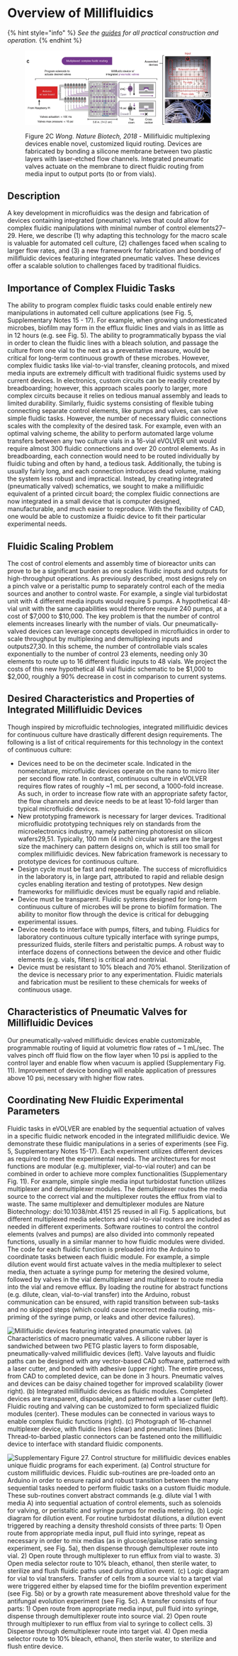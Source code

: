 # Overview of Millifluidics

{% hint style="info" %}
_See the_ [_guides_](../../guides/millifluidics-guides/) _for all practical construction and operation._
{% endhint %}

<figure><img src="../../.gitbook/assets/image (3) (2).png" alt=""><figcaption><p>Figure 2C <em>Wong. Nature Biotech, 2018</em> - Millifluidic multiplexing devices enable novel, customized liquid routing. Devices are fabricated by bonding a silicone membrane between two plastic layers with laser-etched flow channels. Integrated pneumatic valves actuate on the membrane to direct fluidic routing from media input to output ports (to or from vials).</p></figcaption></figure>

## Description

A key development in microfluidics was the design and fabrication of devices containing integrated (pneumatic) valves that could allow for complex fluidic manipulations with minimal number of control elements27–29. Here, we describe (1) why adapting this technology for the macro scale is valuable for automated cell culture, (2) challenges faced when scaling to larger flow rates, and (3) a new framework for fabrication and bonding of millifluidic devices featuring integrated pneumatic valves. These devices offer a scalable solution to challenges faced by traditional fluidics.

## Importance of Complex Fluidic Tasks

The ability to program complex fluidic tasks could enable entirely new manipulations in automated cell culture applications (see Fig. 5, Supplementary Notes 15 - 17). For example, when growing undomesticated microbes, biofilm may form in the efflux fluidic lines and vials in as little as in 12 hours (e.g. see Fig. 5). The ability to programmatically bypass the vial in order to clean the fluidic lines with a bleach solution, and passage the culture from one vial to the next as a preventative measure, would be critical for long-term continuous growth of these microbes. However, complex fluidic tasks like vial-to-vial transfer, cleaning protocols, and mixed media inputs are extremely difficult with traditional fluidic systems used by current devices. In electronics, custom circuits can be readily created by breadboarding; however, this approach scales poorly to larger, more complex circuits because it relies on tedious manual assembly and leads to limited durability. Similarly, fluidic systems consisting of flexible tubing connecting separate control elements, like pumps and valves, can solve simple fluidic tasks. However, the number of necessary fluidic connections scales with the complexity of the desired task. For example, even with an optimal valving scheme, the ability to perform automated large volume transfers between any two culture vials in a 16-vial eVOLVER unit would require almost 300 fluidic connections and over 20 control elements. As in breadboarding, each connection would need to be routed individually by fluidic tubing and often by hand, a tedious task. Additionally, the tubing is usually fairly long, and each connection introduces dead volume, making the system less robust and impractical. Instead, by creating integrated (pneumatically valved) schematics, we sought to make a millifluidic equivalent of a printed circuit board; the complex fluidic connections are now integrated in a small device that is computer designed, manufacturable, and much easier to reproduce. With the flexibility of CAD, one would be able to customize a fluidic device to fit their particular experimental needs.

## Fluidic Scaling Problem

The cost of control elements and assembly time of bioreactor units can prove to be a significant burden as one scales fluidic inputs and outputs for high-throughput operations. As previously described, most designs rely on a pinch valve or a peristaltic pump to separately control each of the media sources and another to control waste. For example, a single vial turbidostat unit with 4 different media inputs would require 5 pumps. A hypothetical 48-vial unit with the same capabilities would therefore require 240 pumps, at a cost of $7,000 to $10,000. The key problem is that the number of control elements increases linearly with the number of vials. Our pneumatically-valved devices can leverage concepts developed in microfluidics in order to scale throughput by multiplexing and demultiplexing inputs and outputs27,30. In this scheme, the number of controllable vials scales exponentially to the number of control 23 elements, needing only 30 elements to route up to 16 different fluidic inputs to 48 vials. We project the costs of this new hypothetical 48 vial fluidic schematic to be $1,000 to $2,000, roughly a 90% decrease in cost in comparison to current systems.

## Desired Characteristics and Properties of Integrated Millifluidic Devices

Though inspired by microfluidic technologies, integrated millifluidic devices for continuous culture have drastically different design requirements. The following is a list of critical requirements for this technology in the context of continuous culture:&#x20;

* Devices need to be on the decimeter scale. Indicated in the nomenclature, microfluidic devices operate on the nano to micro liter per second flow rate. In contrast, continuous culture in eVOLVER requires flow rates of roughly \~1 mL per second, a 1000-fold increase. As such, in order to increase flow rate with an appropriate safety factor, the flow channels and device needs to be at least 10-fold larger than typical microfluidic devices.
* New prototyping framework is necessary for larger devices. Traditional microfluidic prototyping techniques rely on standards from the microelectronics industry, namely patterning photoresist on silicon wafers29,51. Typically, 100 mm (4 inch) circular wafers are the largest size the machinery can pattern designs on, which is still too small for complex millifluidic devices. New fabrication framework is necessary to prototype devices for continuous culture.
* Design cycle must be fast and repeatable. The success of microfluidics in the laboratory is, in large part, attributed to rapid and reliable design cycles enabling iteration and testing of prototypes. New design frameworks for millifluidic devices must be equally rapid and reliable.
* Device must be transparent. Fluidic systems designed for long-term continuous culture of microbes will be prone to biofilm formation. The ability to monitor flow through the device is critical for debugging experimental issues.
* Device needs to interface with pumps, filters, and tubing. Fluidics for laboratory continuous culture typically interface with syringe pumps, pressurized fluids, sterile filters and peristaltic pumps. A robust way to interface dozens of connections between the device and other fluidic elements (e.g. vials, filters) is critical and nontrivial.
* Device must be resistant to 10% bleach and 70% ethanol. Sterilization of the device is necessary prior to any experimentation. Fluidic materials and fabrication must be resilient to these chemicals for weeks of continuous usage.

## Characteristics of Pneumatic Valves for Millifluidic Devices

Our pneumatically-valved millifluidic devices enable customizable, programmable routing of liquid at volumetric flow rates of \~ 1 mL/sec. The valves pinch off fluid flow on the flow layer when 10 psi is applied to the control layer and enable flow when vacuum is applied (Supplementary Fig. 11). Improvement of device bonding will enable application of pressures above 10 psi, necessary with higher flow rates.

## Coordinating New Fluidic Experimental Parameters

Fluidic tasks in eVOLVER are enabled by the sequential actuation of valves in a specific fluidic network encoded in the integrated millifluidic device. We demonstrate these fluidic manipulations in a series of experiments (see Fig. 5, Supplementary Notes 15-17). Each experiment utilizes different devices as required to meet the experimental needs. The architectures for most functions are modular (e.g. multiplexer, vial-to-vial router) and can be combined in order to achieve more complex functionalities (Supplementary Fig. 11). For example, simple single media input turbidostat function utilizes multiplexer and demultiplexer modules. The demultiplexer routes the media source to the correct vial and the multiplexer routes the efflux from vial to waste. The same multiplexer and demultiplexer modules are Nature Biotechnology: doi:10.1038/nbt.4151 25 reused in all Fig. 5 applications, but different multiplexed media selectors and vial-to-vial routers are included as needed in different experiments. Software routines to control the control elements (valves and pumps) are also divided into commonly repeated functions, usually in a similar manner to how fluidic modules were divided. The code for each fluidic function is preloaded into the Arduino to coordinate tasks between each fluidic module. For example, a simple dilution event would first actuate valves in the media multiplexer to select media, then actuate a syringe pump for metering the desired volume, followed by valves in the vial demultiplexer and multiplexer to route media into the vial and remove efflux. By loading the routine for abstract functions (e.g. dilute, clean, vial-to-vial transfer) into the Arduino, robust communication can be ensured, with rapid transition between sub-tasks and no skipped steps (which could cause incorrect media routing, mis-priming of the syringe pump, or leaks and other device failures).

![Millifluidic devices featuring integrated pneumatic valves. (a) Characteristics of macro pneumatic valves. A silicone rubber layer is sandwiched between two PETG plastic layers to form disposable, pneumatically-valved millifluidic devices (left). Valve layouts and fluidic paths can be designed with any vector-based CAD software, patterned with a laser cutter, and bonded with adhesive (upper right). The entire process, from CAD to completed device, can be done in 3 hours. Pneumatic valves and devices can be daisy chained together for improved scalability (lower right). (b) Integrated millifluidic devices as fluidic modules. Completed devices are transparent, disposable, and patterned with a laser cutter (left). Fluidic routing and valving can be customized to form specialized fluidic modules (center). These modules can be connected in various ways to enable complex fluidic functions (right). (c) Photograph of 16-channel multiplexer device, with fluidic lines (clear) and pneumatic lines (blue). Thread-to-barbed plastic connectors can be fastened onto the millifluidic device to interface with standard fluidic components.](<../../.gitbook/assets/image (25).png>)

![Supplementary Figure 27. Control structure for millifluidic devices enables unique fluidic programs for each experiment. (a) Control structure for custom millifluidic devices. Fluidic sub-routines are pre-loaded onto an Arduino in order to ensure rapid and robust transition between the many sequential tasks needed to perform fluidic tasks on a custom fluidic module. These sub-routines convert abstract commands (e.g. dilute vial 1 with media A) into sequential actuation of control elements, such as solenoids for valving, or peristaltic and syringe pumps for media metering. (b) Logic diagram for dilution event. For routine turbidostat dilutions, a dilution event triggered by reaching a density threshold consists of three parts: 1) Open route from appropriate media input, pull fluid into syringe, repeat as necessary in order to mix medias (as in glucose/galactose ratio sensing experiment, see Fig. 5a), then dispense through demultiplexer route into vial. 2) Open route through multiplexer to run efflux from vial to waste. 3) Open media selector route to 10% bleach, ethanol, then sterile water, to sterilize and flush fluidic paths used during dilution event. (c) Logic diagram for vial to vial transfers. Transfer of cells from a source vial to a target vial were triggered either by elapsed time for the biofilm prevention experiment (see Fig. 5b) or by a growth rate measurement above threshold value for the antifungal evolution experiment (see Fig. 5c). A transfer consists of four parts: 1) Open route from appropriate media input, pull fluid into syringe, dispense through demultiplexer route into source vial. 2) Open route through multiplexer to run efflux from vial to syringe to collect cells. 3) Dispense through demultiplexer route into target vial. 4) Open media selector route to 10% bleach, ethanol, then sterile water, to sterilize and flush entire device.](<../../.gitbook/assets/image (12).png>)

